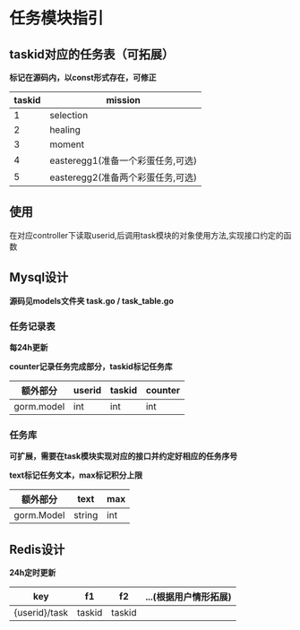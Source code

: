 # 任务模块指引

## taskid对应的任务表（可拓展）

**标记在源码内，以const形式存在，可修正** 

| taskid | mission                           |
| ------ | --------------------------------- |
| 1      | selection                         |
| 2      | healing                           |
| 3      | moment                            |
| 4      | easteregg1(准备一个彩蛋任务,可选) |
| 5      | easteregg2(准备两个彩蛋任务,可选) |

## 使用

在对应controller下读取userid,后调用task模块的对象使用方法,实现接口约定的函数

## Mysql设计
**源码见models文件夹 task.go / task_table.go**

### 任务记录表

**每24h更新**

**counter记录任务完成部分，taskid标记任务库**

| 额外部分   | userid | taskid | counter |
| ---------- | ------ | ------ | ------- |
| gorm.model | int    | int    | int     |

### 任务库

**可扩展，需要在task模块实现对应的接口并约定好相应的任务序号** 

**text标记任务文本，max标记积分上限**

| 额外部分   | text   | max  |
| ---------- | ------ | ---- |
| gorm.Model | string | int  |

## Redis设计

**24h定时更新**

| key           | f1     | f2     | ...(根据用户情形拓展) |
| ------------- | ------ | ------ | --------------------- |
| {userid}/task | taskid | taskid |                       |



